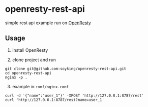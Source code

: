 openresty-rest-api
===

simple rest api example run on [OpenResty](https://www.openresty.org/)

## Usage

1. install OpenResty

2. clone project and run

```
git clone git@github.com:soyking/openresty-rest-api.git
cd openresty-rest-api
nginx -p .
```

3. example in `conf/nginx.conf`

```
curl -d '{"name":"user_1"}' -XPOST 'http://127.0.0.1:8787/rest'
curl 'http://127.0.0.1:8787/rest?name=user_1'
```
